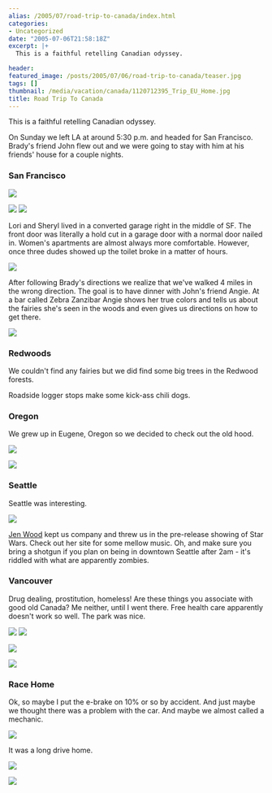 ```yaml
---
alias: /2005/07/road-trip-to-canada/index.html
categories:
- Uncategorized
date: "2005-07-06T21:58:18Z"
excerpt: |+
  This is a faithful retelling Canadian odyssey.

header:
featured_image: /posts/2005/07/06/road-trip-to-canada/teaser.jpg
tags: []
thumbnail: /media/vacation/canada/1120712395_Trip_EU_Home.jpg
title: Road Trip To Canada
---
```

This is a faithful retelling Canadian odyssey.

On Sunday we left LA at around 5:30 p.m. and headed for San Francisco.  Brady's friend John flew out and we were going to stay with him at his friends' house for a couple nights.

### San Francisco

![](1120712579_Trip_SF_Bridge.jpg)


![](1120712624_Trip_SF_Girl1.jpg)
![](1120712692_Trip_SF_Girl2.jpg)

Lori and Sheryl lived in a converted garage right in the middle of SF.  The front door was literally a hold cut in a garage door with a normal door nailed in.  Women's apartments are almost always more comfortable.  However, once three dudes showed up the toilet broke in a matter of hours.

![](1120712421_Trip_GayOldTime.jpg)

After following Brady's directions we realize that we've walked 4 miles in the wrong direction.  The goal is to have dinner with John's friend Angie.  At a bar called Zebra Zanzibar Angie shows her true colors and tells us about the fairies she's seen in the woods and even gives us directions on how to get there.<br />

![](1120712606_Trip_SF_EnchantedBar.jpg)

### Redwoods

We couldn't find any fairies but we did find some big trees in the Redwood forests.

Roadside logger stops make some kick-ass chili dogs.

### Oregon

We grew up in Eugene, Oregon so we decided to check out the old hood.

![](1120712395_Trip_EU_Home.jpg)

![](1120712367_Trip_EU_Besty.jpg)

### Seattle

Seattle was interesting.

![](1120712737_Trip_ST_DickAndAMascot.jpg)


[Jen Wood](http://www.jenwoodmusic.com) kept us company and threw us in the pre-release showing of Star Wars.  Check out her site for some mellow music.  Oh, and make sure you bring a shotgun if you plan on being in downtown Seattle after 2am - it's riddled with what are apparently zombies.

### Vancouver

Drug dealing, prostitution, homeless!  Are these things you associate with good old Canada?  Me neither, until I went there.  Free health care apparently doesn't work so well.  The park was nice.

![](1120712798_Trip_VC_BradyAtAquarium.jpg)
![](1120712829_Trip_VC_SeaAnemone.jpg)

![](1120712530_Trip_RW_SeanByCave.jpg)

![](1120712768_Trip_VC_Bee.jpg)


### Race Home
Ok, so maybe I put the e-brake on 10% or so by accident.  And just maybe we thought there was a problem with the car.  And maybe we almost called a mechanic.

![](1120712500_Trip_JS_RootOfProblem.jpg)

It was a long drive home.

![](1120712264_Trip_DriveHome.jpg)

![](1120712462_Trip_Hands.jpg)



